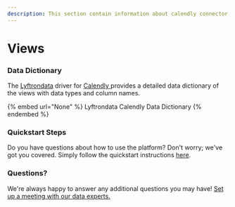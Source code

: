 ```yaml
---
description: This section contain information about calendly connector views information
---
```


# Views

### Data Dictionary

The [Lyftrondata](https://www.lyftrondata.com/) driver for [Calendly](https://www.lyftrondata.com/integration/business-analytics/calendly//)[ ](https://www.lyftrondata.com/integration/calendly/)provides a detailed data dictionary of the views with data types and column names.

{% embed url="None" %}
Lyftrondata Calendly Data Dictionary
{% endembed %}

### Quickstart Steps

Do you have questions about how to use the platform? Don't worry; we've got you covered. Simply follow the quickstart instructions [here](../README.md).

### Questions? <a href="#questions" id="questions"></a>

We're always happy to answer any additional questions you may have! [Set up a meeting with our data experts.](https://www.lyftrondata.com/book-a-meeting/)


